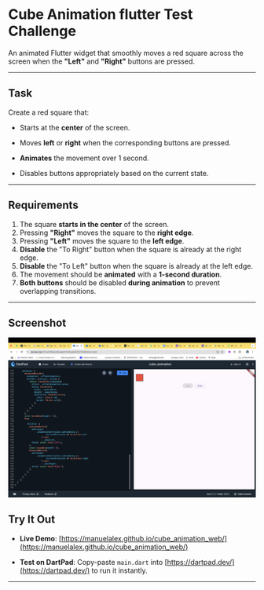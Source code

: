 # Cube Animation flutter Test Challenge

An animated Flutter widget that smoothly moves a red square across the screen when the **"Left"** and **"Right"** buttons are pressed.

---

## Task

Create a red square that:
- Starts at the **center** of the screen.

- Moves **left** or **right** when the corresponding buttons are pressed.
- **Animates** the movement over 1 second.
- Disables buttons appropriately based on the current state.

---

## Requirements

1. The square **starts in the center** of the screen.
2. Pressing **"Right"** moves the square to the **right edge**.
3. Pressing **"Left"** moves the square to the **left edge**.
4. **Disable** the "To Right" button when the square is already at the right edge.
5. **Disable** the "To Left" button when the square is already at the left edge.
6. The movement should be **animated** with a **1-second duration**.
7. **Both buttons** should be disabled **during animation** to prevent overlapping transitions.

---

## Screenshot

![Cube animation screenshot](assets/cube_animation.png)

## Try It Out

- **Live Demo**: [https://manuelalex.github.io/cube_animation_web/](https://manuelalex.github.io/cube_animation_web/)

- **Test on DartPad**: Copy-paste `main.dart` into [https://dartpad.dev/](https://dartpad.dev/) to run it instantly.

---

